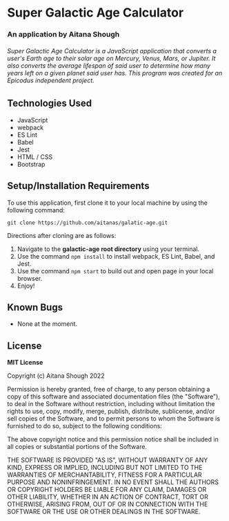 # Super Galactic Age Calculator
### An application by Aitana Shough

###### Super Galactic Age Calculator is a JavaScript application that converts a user's Earth age to their solar age on Mercury, Venus, Mars, or Jupiter. It also converts the average lifespan of said user to determine how many years left on a given planet said user has. This program was created for an Epicodus independent project.

## Technologies Used

* JavaScript
* webpack
* ES Lint
* Babel
* Jest
* HTML / CSS
* Bootstrap

## Setup/Installation Requirements

To use this application, first clone it to your local machine by using the following command:
```
git clone https://github.com/aitanas/galatic-age.git
```
Directions after cloning are as follows:
1. Navigate to the **galactic-age root directory** using your terminal.
2. Use the command `npm install` to install webpack, ES Lint, Babel, and Jest.
3. Use the command `npm start` to build out and open page in your local browser.
3. Enjoy!

## Known Bugs

* None at the moment.

## License

**MIT License**

Copyright (c) Aitana Shough 2022 

Permission is hereby granted, free of charge, to any person obtaining a copy
of this software and associated documentation files (the "Software"), to deal
in the Software without restriction, including without limitation the rights
to use, copy, modify, merge, publish, distribute, sublicense, and/or sell
copies of the Software, and to permit persons to whom the Software is
furnished to do so, subject to the following conditions:

The above copyright notice and this permission notice shall be included in all
copies or substantial portions of the Software.

THE SOFTWARE IS PROVIDED "AS IS", WITHOUT WARRANTY OF ANY KIND, EXPRESS OR
IMPLIED, INCLUDING BUT NOT LIMITED TO THE WARRANTIES OF MERCHANTABILITY,
FITNESS FOR A PARTICULAR PURPOSE AND NONINFRINGEMENT. IN NO EVENT SHALL THE
AUTHORS OR COPYRIGHT HOLDERS BE LIABLE FOR ANY CLAIM, DAMAGES OR OTHER
LIABILITY, WHETHER IN AN ACTION OF CONTRACT, TORT OR OTHERWISE, ARISING FROM,
OUT OF OR IN CONNECTION WITH THE SOFTWARE OR THE USE OR OTHER DEALINGS IN THE
SOFTWARE.
